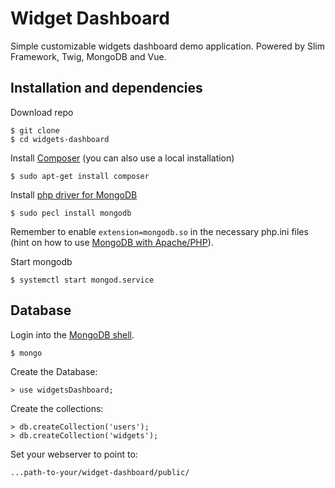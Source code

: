 # Widget Dashboard

Simple customizable widgets dashboard demo application. Powered by Slim Framework, Twig, MongoDB and Vue.

## Installation and dependencies

Download repo
```
$ git clone
$ cd widgets-dashboard
```

Install [Composer](https://getcomposer.org/download/) (you can also use a local installation)
```
$ sudo apt-get install composer
```

Install [php driver for MongoDB](https://docs.mongodb.com/manual/administration/install-community/)
```
$ sudo pecl install mongodb
```
Remember to enable `extension=mongodb.so` in the necessary php.ini files (hint on how to use [MongoDB with Apache/PHP](https://stackoverflow.com/questions/35908380/composer-does-not-install-mongodb-ubuntu#36022900)).

Start mongodb
```
$ systemctl start mongod.service
```

## Database

Login into the [MongoDB shell](https://docs.mongodb.com/manual/mongo/).
```
$ mongo
```


Create the Database:

```
> use widgetsDashboard;
```

Create the collections:

```
> db.createCollection('users');
> db.createCollection('widgets');
```

Set your webserver to point to:
```
...path-to-your/widget-dashboard/public/
```

